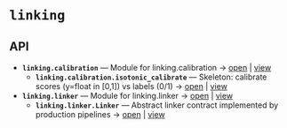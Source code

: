 # `linking`

<!-- START doctoc generated TOC please keep comment here to allow auto update -->
<!-- END doctoc generated TOC please keep comment here to allow auto update -->

## API
- **`linking.calibration`** — Module for linking.calibration → [open](vscode://file/home/paul/kgfoundry/src/linking/calibration.py?line=1&column=1) | [view](./calibration.py#L1)
  - **`linking.calibration.isotonic_calibrate`** — Skeleton: calibrate scores (y=float in [0,1]) vs labels (0/1) → [open](vscode://file/home/paul/kgfoundry/src/linking/calibration.py?line=10&column=1) | [view](./calibration.py#L10-L13)
- **`linking.linker`** — Module for linking.linker → [open](vscode://file/home/paul/kgfoundry/src/linking/linker.py?line=1&column=1) | [view](./linker.py#L1)
  - **`linking.linker.Linker`** — Abstract linker contract implemented by production pipelines → [open](vscode://file/home/paul/kgfoundry/src/linking/linker.py?line=8&column=1) | [view](./linker.py#L8-L11)
